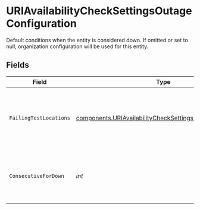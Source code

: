 # URIAvailabilityCheckSettingsOutageConfiguration

  Default conditions when the entity is considered down.
  If omitted or set to null, organization configuration will be used for this entity.


## Fields

| Field                                                                                                                                      | Type                                                                                                                                       | Required                                                                                                                                   | Description                                                                                                                                | Example                                                                                                                                    |
| ------------------------------------------------------------------------------------------------------------------------------------------ | ------------------------------------------------------------------------------------------------------------------------------------------ | ------------------------------------------------------------------------------------------------------------------------------------------ | ------------------------------------------------------------------------------------------------------------------------------------------ | ------------------------------------------------------------------------------------------------------------------------------------------ |
| `FailingTestLocations`                                                                                                                     | [components.URIAvailabilityCheckSettingsFailingTestLocations](../../models/components/uriavailabilitychecksettingsfailingtestlocations.md) | :heavy_check_mark:                                                                                                                         | How many locations must report a failure for an entity to be considered down.                                                              | all                                                                                                                                        |
| `ConsecutiveForDown`                                                                                                                       | *int*                                                                                                                                      | :heavy_check_mark:                                                                                                                         | Number of consecutive failing tests for an entity to be considered down.                                                                   | 2                                                                                                                                          |